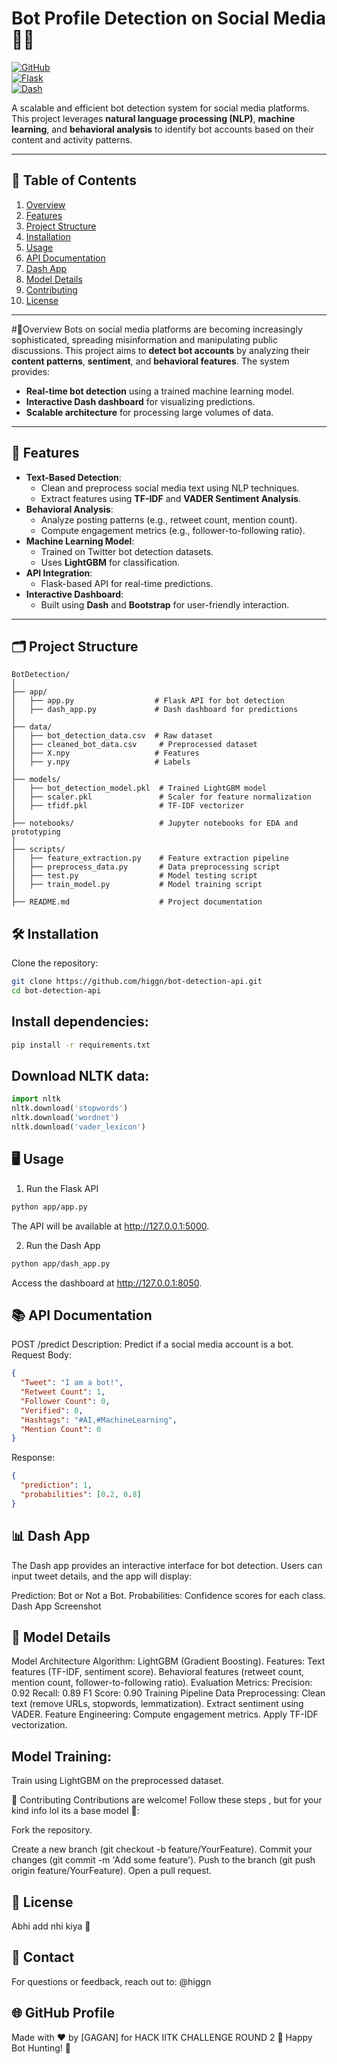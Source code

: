 
# Bot Profile Detection on Social Media 🕵️‍♂️

[![GitHub](https://img.shields.io/badge/GitHub-Repo-blue)](https://github.com/higgn/bot-detection-api)  
[![Flask](https://img.shields.io/badge/Flask-API-green)](https://flask.palletsprojects.com/)  
[![Dash](https://img.shields.io/badge/Dash-Dashboard-yellow)](https://dash.plotly.com/)  

A scalable and efficient bot detection system for social media platforms. This project leverages **natural language processing (NLP)**, **machine learning**, and **behavioral analysis** to identify bot accounts based on their content and activity patterns.

---

## 📝 Table of Contents
1. [Overview](#overview)
2. [Features](#features)
3. [Project Structure](#project-structure)
4. [Installation](#installation)
5. [Usage](#usage)
6. [API Documentation](#api-documentation)
7. [Dash App](#dash-app)
8. [Model Details](#model-details)
9. [Contributing](#contributing)
10. [License](#license)

---

#🌟Overview
Bots on social media platforms are becoming increasingly sophisticated, spreading misinformation and manipulating public discussions. This project aims to **detect bot accounts** by analyzing their **content patterns**, **sentiment**, and **behavioral features**. The system provides:
- **Real-time bot detection** using a trained machine learning model.
- **Interactive Dash dashboard** for visualizing predictions.
- **Scalable architecture** for processing large volumes of data.

---

## 🚀 Features
- **Text-Based Detection**:
  - Clean and preprocess social media text using NLP techniques.
  - Extract features using **TF-IDF** and **VADER Sentiment Analysis**.
- **Behavioral Analysis**:
  - Analyze posting patterns (e.g., retweet count, mention count).
  - Compute engagement metrics (e.g., follower-to-following ratio).
- **Machine Learning Model**:
  - Trained on Twitter bot detection datasets.
  - Uses **LightGBM** for classification.
- **API Integration**:
  - Flask-based API for real-time predictions.
- **Interactive Dashboard**:
  - Built using **Dash** and **Bootstrap** for user-friendly interaction.

---

## 🗂️ Project Structure
```plaintext
BotDetection/
│
├── app/
│   ├── app.py                  # Flask API for bot detection
│   ├── dash_app.py             # Dash dashboard for predictions
│
├── data/
│   ├── bot_detection_data.csv  # Raw dataset
│   ├── cleaned_bot_data.csv     # Preprocessed dataset
│   ├── X.npy                   # Features
│   ├── y.npy                   # Labels
│
├── models/
│   ├── bot_detection_model.pkl  # Trained LightGBM model
│   ├── scaler.pkl               # Scaler for feature normalization
│   ├── tfidf.pkl                # TF-IDF vectorizer
│
├── notebooks/                   # Jupyter notebooks for EDA and prototyping
│
├── scripts/
│   ├── feature_extraction.py    # Feature extraction pipeline
│   ├── preprocess_data.py       # Data preprocessing script
│   ├── test.py                  # Model testing script
│   ├── train_model.py           # Model training script
│
├── README.md                    # Project documentation

```

## 🛠️ Installation

Clone the repository:

```bash
git clone https://github.com/higgn/bot-detection-api.git
cd bot-detection-api
```
## Install dependencies:

```bash
pip install -r requirements.txt
```

## Download NLTK data:

```python
import nltk
nltk.download('stopwords')
nltk.download('wordnet')
nltk.download('vader_lexicon')
```

## 🖥️ Usage

1. Run the Flask API
```bash
python app/app.py
```
The API will be available at http://127.0.0.1:5000.

2. Run the Dash App
```bash
python app/dash_app.py
```
Access the dashboard at http://127.0.0.1:8050.

## 📚 API Documentation

POST /predict
Description: Predict if a social media account is a bot.
Request Body:
```json
{
  "Tweet": "I am a bot!", 
  "Retweet Count": 1, 
  "Follower Count": 0, 
  "Verified": 0, 
  "Hashtags": "#AI,#MachineLearning", 
  "Mention Count": 0
}
```

Response:

```json
{
  "prediction": 1, 
  "probabilities": [0.2, 0.8]
}
```

## 📊 Dash App
The Dash app provides an interactive interface for bot detection. Users can input tweet details, and the app will display:

Prediction: Bot or Not a Bot.
Probabilities: Confidence scores for each class.
Dash App Screenshot

## 🤖 Model Details

Model Architecture
Algorithm: LightGBM (Gradient Boosting).
Features:
Text features (TF-IDF, sentiment score).
Behavioral features (retweet count, mention count, follower-to-following ratio).
Evaluation Metrics:
Precision: 0.92
Recall: 0.89
F1 Score: 0.90
Training Pipeline
Data Preprocessing:
Clean text (remove URLs, stopwords, lemmatization).
Extract sentiment using VADER.
Feature Engineering:
Compute engagement metrics.
Apply TF-IDF vectorization.


## Model Training:
Train using LightGBM on the preprocessed dataset.

🤝 Contributing
Contributions are welcome! Follow these steps , but for your kind info lol its a base model 🥲:

Fork the repository.

Create a new branch (git checkout -b feature/YourFeature).
Commit your changes (git commit -m 'Add some feature').
Push to the branch (git push origin feature/YourFeature).
Open a pull request.

## 📜 License
Abhi add nhi kiya 🥲

## 📧 Contact
For questions or feedback, reach out to:
@higgn

## 🌐 GitHub Profile

Made with ❤️ by [GAGAN] for HACK IITK CHALLENGE ROUND 2
🚀 Happy Bot Hunting! 🚀

